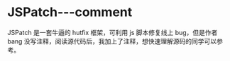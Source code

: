 # JSPatch---comment
JSPatch 是一套牛逼的 hutfix 框架，可利用 js 脚本修复线上 bug，但是作者 bang 没写注释，阅读源代码后，我加上了注释，想快速理解源码的同学可以参考。
